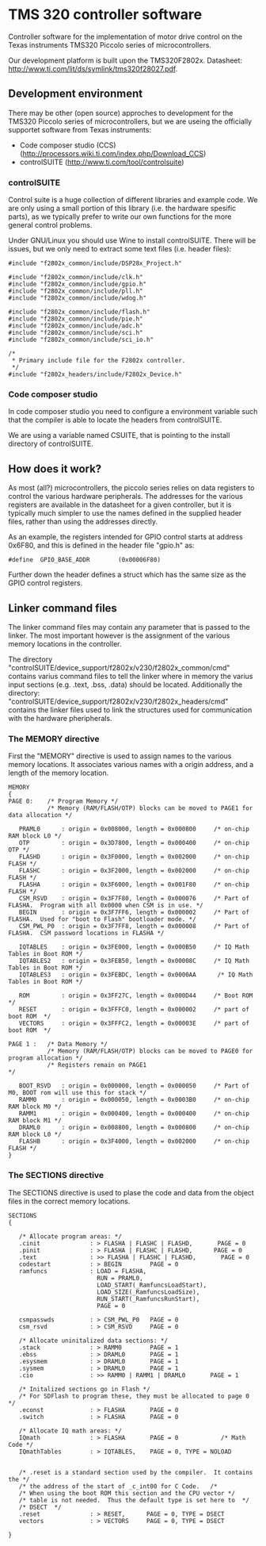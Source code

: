 # TMS 320 controller software
Controller software for the implementation of motor drive control on the Texas instruments TMS320 Piccolo series of microcontrollers.

Our development platform is built upon the TMS320F2802x. Datasheet: <http://www.ti.com/lit/ds/symlink/tms320f28027.pdf>.

## Development environment
There may be other (open source) approches to development for the TMS320 Piccolo series of microcontrollers, but we are useing the officially supportet software from Texas instruments:
* Code composer studio (CCS) (<http://processors.wiki.ti.com/index.php/Download_CCS>)
* controlSUITE (<http://www.ti.com/tool/controlsuite>)

### controlSUITE
Control suite is a huge collection of different libraries and example code. We are only using a small portion of this library (i.e. the hardware spesific parts), as we typically prefer to write our own functions for the more general control problems.

Under GNU/Linux you should use Wine to install controlSUITE. There will be issues, but we only need to extract some text files (i.e. header files):

```
#include "f2802x_common/include/DSP28x_Project.h"

#include "f2802x_common/include/clk.h"
#include "f2802x_common/include/gpio.h"
#include "f2802x_common/include/pll.h"
#include "f2802x_common/include/wdog.h"

#include "f2802x_common/include/flash.h"
#include "f2802x_common/include/pie.h"
#include "f2802x_common/include/adc.h"
#include "f2802x_common/include/sci.h"
#include "f2802x_common/include/sci_io.h"

/*
 * Primary include file for the F2802x controller.
 */
#include "f2802x_headers/include/F2802x_Device.h"
```

### Code composer studio
In code composer studio you need to configure a environment variable such that the compiler is able to locate the headers from controlSUITE.

We are using a variable named CSUITE, that is pointing to the install directory of controlSUITE.

## How does it work?
As most (all?) microcontrollers, the piccolo series relies on data registers to control the various hardware peripherals. The addresses for the various registers are available in the datasheet for a given controller, but it is typically much simpler to use the names defined in the supplied header files, rather than using the addresses directly.

As an example, the registers intended for GPIO control starts at address 0x6F80, and this is defined in the header file "gpio.h" as:
```
#define  GPIO_BASE_ADDR        (0x00006F80)
```
Further down the header defines a struct which has the same size as the GPIO control registers. 

## Linker command files
The linker command files may contain any parameter that is passed to the linker. The most important however is the assignment of the various memory locations in the controller.

The directory "controlSUITE/device_support/f2802x/v230/f2802x_common/cmd" contains varius command files to tell the linker where in memory the varius input sections (e.g. .text, .bss, .data) should be located. Additionally the directory: "controlSUITE/device_support/f2802x/v230/f2802x_headers/cmd" contains the linker files used to link the structures used for communication with the hardware pheripherals.

### The MEMORY directive
First the "MEMORY" directive is used to assign names to the various memory locations. It associates various names with a origin address, and a length of the memory location.

```
MEMORY
{
PAGE 0:    /* Program Memory */
           /* Memory (RAM/FLASH/OTP) blocks can be moved to PAGE1 for data allocation */

   PRAML0      : origin = 0x008000, length = 0x000800     /* on-chip RAM block L0 */
   OTP         : origin = 0x3D7800, length = 0x000400     /* on-chip OTP */
   FLASHD      : origin = 0x3F0000, length = 0x002000     /* on-chip FLASH */
   FLASHC      : origin = 0x3F2000, length = 0x002000     /* on-chip FLASH */
   FLASHA      : origin = 0x3F6000, length = 0x001F80     /* on-chip FLASH */
   CSM_RSVD    : origin = 0x3F7F80, length = 0x000076     /* Part of FLASHA.  Program with all 0x0000 when CSM is in use. */
   BEGIN       : origin = 0x3F7FF6, length = 0x000002     /* Part of FLASHA.  Used for "boot to Flash" bootloader mode. */
   CSM_PWL_P0  : origin = 0x3F7FF8, length = 0x000008     /* Part of FLASHA.  CSM password locations in FLASHA */

   IQTABLES    : origin = 0x3FE000, length = 0x000B50     /* IQ Math Tables in Boot ROM */
   IQTABLES2   : origin = 0x3FEB50, length = 0x00008C     /* IQ Math Tables in Boot ROM */
   IQTABLES3   : origin = 0x3FEBDC, length = 0x0000AA      /* IQ Math Tables in Boot ROM */

   ROM         : origin = 0x3FF27C, length = 0x000D44     /* Boot ROM */
   RESET       : origin = 0x3FFFC0, length = 0x000002     /* part of boot ROM  */
   VECTORS     : origin = 0x3FFFC2, length = 0x00003E     /* part of boot ROM  */

PAGE 1 :   /* Data Memory */
           /* Memory (RAM/FLASH/OTP) blocks can be moved to PAGE0 for program allocation */
           /* Registers remain on PAGE1                                                  */

   BOOT_RSVD   : origin = 0x000000, length = 0x000050     /* Part of M0, BOOT rom will use this for stack */
   RAMM0       : origin = 0x000050, length = 0x0003B0     /* on-chip RAM block M0 */
   RAMM1       : origin = 0x000400, length = 0x000400     /* on-chip RAM block M1 */
   DRAML0      : origin = 0x008800, length = 0x000800     /* on-chip RAM block L0 */
   FLASHB      : origin = 0x3F4000, length = 0x002000     /* on-chip FLASH */
}
```

### The SECTIONS directive
The SECTIONS directive is used to plase the code and data from the object files in the correct memory locations.

```
SECTIONS
{

   /* Allocate program areas: */
   .cinit              : > FLASHA | FLASHC | FLASHD,       PAGE = 0
   .pinit              : > FLASHA | FLASHC | FLASHD,      PAGE = 0
   .text               : >> FLASHA | FLASHC | FLASHD,       PAGE = 0
   codestart           : > BEGIN        PAGE = 0
   ramfuncs            : LOAD = FLASHA,
                         RUN = PRAML0,
                         LOAD_START(_RamfuncsLoadStart),
                         LOAD_SIZE(_RamfuncsLoadSize),
                         RUN_START(_RamfuncsRunStart),
                         PAGE = 0

   csmpasswds          : > CSM_PWL_P0   PAGE = 0
   csm_rsvd            : > CSM_RSVD     PAGE = 0

   /* Allocate uninitalized data sections: */
   .stack              : > RAMM0        PAGE = 1
   .ebss               : > DRAML0       PAGE = 1
   .esysmem            : > DRAML0       PAGE = 1
   .sysmem             : > DRAML0       PAGE = 1
   .cio                : >> RAMM0 | RAMM1 | DRAML0       PAGE = 1

   /* Initalized sections go in Flash */
   /* For SDFlash to program these, they must be allocated to page 0 */
   .econst             : > FLASHA       PAGE = 0
   .switch             : > FLASHA       PAGE = 0

   /* Allocate IQ math areas: */
   IQmath              : > FLASHA       PAGE = 0            /* Math Code */
   IQmathTables        : > IQTABLES,    PAGE = 0, TYPE = NOLOAD

   
   /* .reset is a standard section used by the compiler.  It contains the */
   /* the address of the start of _c_int00 for C Code.   /*
   /* When using the boot ROM this section and the CPU vector */
   /* table is not needed.  Thus the default type is set here to  */
   /* DSECT  */
   .reset              : > RESET,      PAGE = 0, TYPE = DSECT
   vectors             : > VECTORS     PAGE = 0, TYPE = DSECT

}
```
